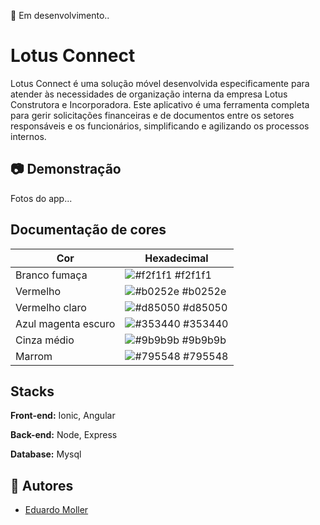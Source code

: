 
🚀 Em desenvolvimento..

# Lotus Connect

Lotus Connect é uma solução móvel desenvolvida especificamente para atender às necessidades de organização interna da empresa Lotus Construtora e Incorporadora. Este aplicativo é uma ferramenta completa para gerir solicitações financeiras e de documentos entre os setores responsáveis e os funcionários, simplificando e agilizando os processos internos.

## 📷 Demonstração

Fotos do app...

## Documentação de cores

| Cor               | Hexadecimal                                                |
| ----------------- | -------------------------------------------------------------------------------- |
|  Branco fumaça       | ![#f2f1f1](https://via.placeholder.com/10/f2f1f1?text=+) #f2f1f1 |
| Vermelho       | ![#b0252e](https://via.placeholder.com/10/b0252e?text=+) #b0252e |
| Vermelho claro       | ![#d85050](https://via.placeholder.com/10/d85050?text=+) #d85050 |
| Azul magenta escuro       | ![#353440](https://via.placeholder.com/10/353440?text=+) #353440 |
| Cinza médio       | ![#9b9b9b](https://via.placeholder.com/10/9b9b9b?text=+) #9b9b9b |
| Marrom       | ![#795548](https://via.placeholder.com/10/795548?text=+) #795548 |

## Stacks

**Front-end:** Ionic, Angular

**Back-end:** Node, Express

**Database:** Mysql

## 🌟 Autores

- [Eduardo Moller](https://github.com/Eduardo-Moller)


